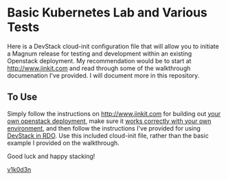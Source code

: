 # Basic Kubernetes Lab and Various Tests

Here is a DevStack cloud-init configuration file that will allow you to initiate a Magnum release for testing and development within an existing Openstack deployment. My recommendation would be to start at http://www.jinkit.com and read through some of the walkthrough documenation I've provided. I will document more in this repository.

## To Use

Simply follow the instructions on http://www.jinkit.com for building out [your own openstack deployment](http://www.jinkit.com/looking-for-an-invitation-to-the-openstack-party-look-no-further/), make sure it [works correctly with your own environment](http://www.jinkit.com/openstack-for-your-environment/), and then follow the instructions I've provided for using [DevStack in RDO](http://www.jinkit.com/devstack-on-rdo-openstack/). Use this included cloud-init file, rather than the basic example I provided on the walkthrough.

Good luck and happy stacking!

[v1k0d3n](http://twitter.com/v1k0d3n)
